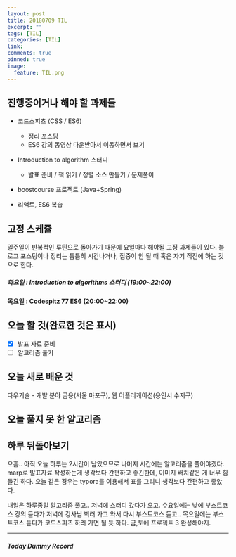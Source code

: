 ```yaml
---
layout: post
title: 20180709 TIL
excerpt: ""
tags: [TIL]
categories: [TIL]
link:
comments: true
pinned: true
image:
  feature: TIL.png
---
```


## 진행중이거나 해야 할 과제들

- 코드스피츠 (CSS / ES6)

  - 정리 포스팅
  - ES6 강의 동영상 다운받아서 이동하면서 보기

- Introduction to algorithm 스터디

  - 발표 준비 / 책 읽기 / 정렬 소스 만들기 / 문제풀이

- boostcourse 프로젝트 (Java+Spring)

- 리액트, ES6 복습

  

## 고정 스케쥴

일주일이 반복적인 루틴으로 돌아가기 때문에 요일마다 해야될 고정 과제들이 있다. 블로그 포스팅이나 정리는 틈틈히 시간나거나, 집중이 안 될 때 혹은 자기 직전에 하는 것으로 한다.

##### 화요일 : Introduction to algorithms 스터디 (19:00~22:00)

**목요일 : Codespitz 77 ES6 (20:00~22:00)**



## 오늘 할 것(완료한 것은 표시)

- [x] 발표 자료 준비
- [ ] 알고리즘 풀기

## 오늘 새로 배운 것



다우기술 - 개발 분야 금융(서울 마포구), 웹 어플리케이션(용인시 수지구)



## 오늘 풀지 못 한 알고리즘





## 하루 뒤돌아보기

으흠.. 아직 오늘 하루는 2시간이 남았으므로 나머지 시간에는 알고리즘을 풀어야겠다. marp로 발표자료 작성하는게 생각보다 간편하고 좋긴한데, 이미지 배치같은 게 너무 힘들긴 하다. 오늘 같은 경우는 typora를 이용해서 표를 그리니 생각보다 간편하고 좋았다.

내일은 하루종일 알고리즘 풀고.. 저녁에 스터디 갔다가 오고. 수요일에는 낮에 부스트코스 강의 듣다가 저녁에 강사님 뵈러 가고 와서 다시 부스트코스 듣고.. 목요일에는 부스트코스 듣다가 코드스피츠 하러 가면 될 듯 하다. 금,토에 프로젝트 3 완성해야지.

------

##### Today Dummy Record